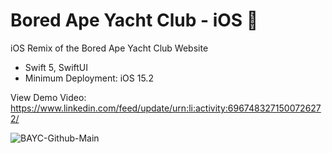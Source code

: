 # Bored Ape Yacht Club - iOS 🍌

iOS Remix of the Bored Ape Yacht Club Website

- Swift 5, SwiftUI
- Minimum Deployment: iOS 15.2

View Demo Video: https://www.linkedin.com/feed/update/urn:li:activity:6967483271500726272/

![BAYC-Github-Main](https://user-images.githubusercontent.com/36863375/212396486-7d181494-a88c-49b7-a644-b7fa652819aa.png)


